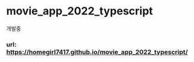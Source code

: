 # movie_app_2022_typescript

개발중

### url: https://homegirl7417.github.io/movie_app_2022_typescript/